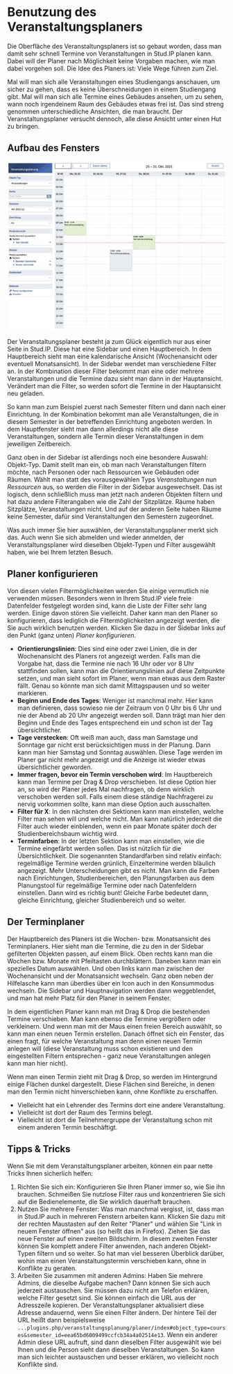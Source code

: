 # Benutzung des Veranstaltungsplaners

Die Oberfläche des Veranstaltungsplaners ist so gebaut worden, dass man damit sehr schnell Termine von Veranstaltungen in Stud.IP planen kann. Dabei will der Planer nach Möglichkeit keine Vorgaben machen, wie man dabei vorgehen soll. Die Idee des Planers ist: Viele Wege führen zum Ziel.

Mal will man sich alle Veranstaltungen eines Studiengangs anschauen, um sicher zu gehen, dass es keine Überschneidungen in einem Studiengang gibt. Mal will man sich alle Termine eines Gebäudes ansehen, um zu sehen, wann noch irgendeinem Raum des Gebäudes etwas frei ist. Das sind streng genommen unterschiedliche Ansichten, die man braucht. Der Veranstaltungsplaner versucht dennoch, alle diese Ansicht unter einen Hut zu bringen.

## Aufbau des Fensters

![Übersicht des Planers](https://raw.githubusercontent.com/Krassmus/Veranstaltungsplanung/master/assets/images/screenshot_overview.png)

Der Veranstaltungsplaner besteht ja zum Glück eigentlich nur aus einer Seite in Stud.IP. Diese hat eine Sidebar und einen Hauptbereich. In dem Hauptbereich sieht man eine kalendarische Ansicht (Wochenansicht oder eventuell Monatsansicht). In der Sidebar wendet man verschiedene Filter an. In der Kombination dieser Filter bekommt man eine oder mehrere Veranstaltungen und die Termine dazu sieht man dann in der Hauptansicht. Verändert man die Filter, so werden sofort die Termine in der Hauptansicht neu geladen.

So kann man zum Beispiel zuerst nach Semester filtern und dann nach einer Einrichtung. In der Kombination bekommt man alle Veranstaltungen, die in diesem Semester in der betreffenden Einrichtung angeboten werden. In dem Hauptfenster sieht man dann allerdings nicht alle diese Veranstaltungen, sondern alle Termin dieser Veranstaltungen in dem jeweiligen Zeitbereich.

Ganz oben in der Sidebar ist allerdings noch eine besondere Auswahl: Objekt-Typ. Damit stellt man ein, ob man nach Veranstaltungen filtern möchte, nach Personen oder nach Ressourcen wie Gebäuden oder Räumen. Wählt man statt des vorausgewählen Typs *Veranstaltungen* nun *Ressourcen* aus, so werden die Filter in der Sidebar ausgewechselt. Das ist logisch, denn schließlich muss man jetzt nach anderen Objekten filtern und hat dazu andere Filterangaben wie die Zahl der Sitzplätze. Räume haben Sitzplätze, Veranstaltungen nicht. Und auf der anderen Seite haben Räume keine Semester, dafür sind Veranstaltungen den Semestern zugeordnet.

Was auch immer Sie hier auswählen, der Veranstaltungsplaner merkt sich das. Auch wenn Sie sich abmelden und wieder anmelden, der Veranstaltungsplaner wird dieselben Objekt-Typen und Filter ausgewählt haben, wie bei Ihrem letzten Besuch.

## Planer konfigurieren

Von diesen vielen Filtermöglichkeiten werden Sie einige vermutlich nie verwenden müssen. Besonders wenn in Ihrem Stud.IP viele freie Datenfelder festgelegt worden sind, kann die Liste der Filter sehr lang werden. Einige davon stören Sie vielleicht. Daher kann man den Planer so konfigurieren, dass lediglich die Filtermöglichkeiten angezeigt werden, die Sie auch wirklich benutzen werden. Klicken Sie dazu in der Sidebar links auf den Punkt (ganz unten) *Planer konfigurieren*.

* **Orientierungslinien**: Dies sind eine oder zwei Linien, die in der Wochenansicht des Planers rot angezeigt werden. Falls man die Vorgabe hat, dass die Termine nie nach 16 Uhr oder vor 8 Uhr stattfinden sollen, kann man die Orientierungslinien auf diese Zeitpunkte setzen, und man sieht sofort im Planer, wenn man etwas aus dem Raster fällt. Genau so könnte man sich damit Mittagspausen und so weiter markieren.
* **Beginn und Ende des Tages**: Weniger ist manchmal mehr. Hier kann man definieren, dass sowieso nie der Zeitraum von 0 Uhr bis 6 Uhr und nie der Abend ab 20 Uhr angezeigt werden soll. Dann trägt man hier den Beginn und Ende des Tages entsprechend ein und schon ist der Tag übersichtlicher.
* **Tage verstecken**: Oft weiß man auch, dass man Samstage und Sonntage gar nicht erst berücksichtigen muss in der Planung. Dann kann man hier Samstag und Sonntag auswählen. Diese Tage werden im Planer gar nicht mehr angezeigt und die Anzeige ist wieder etwas übersichtlicher geworden.
* **Immer fragen, bevor ein Termin verschoben wird**: Im Hauptbereich kann man Termine per Drag & Drop verschieben. Ist diese Option hier an, so wird der Planer jedes Mal nachfragen, ob denn wirklich verschoben werden soll. Falls einem diese ständige Nachfragerei zu nervig vorkommen sollte, kann man diese Option auch ausschalten.
* **Filter für X**: In den nächsten drei Sektionen kann man einstellen, welche Filter man sehen will und welche nicht. Man kann natürlich jederzeit die Filter auch wieder einblenden, wenn ein paar Monate später doch der Studienbereichsbaum wichtig wird.
* **Terminfarben**: In der letzten Sektion kann man einstellen, wie die Termine eingefärbt werden sollen. Das ist nützlich für die Übersichtlichkeit. Die sogenannten Standardfarben sind relativ einfach: regelmäßige Termine werden grünlich, Einzeltermine werden bläulich angezeigt. Mehr Unterscheidungen gibt es nicht. Man kann die Farben nach Einrichtungen, Studienbereichen, den Planungsfarben aus dem Planungstool für regelmäßige Termine oder nach Datenfeldern einstellen. Dann wird es richtig bunt! Gleiche Farbe bedeutet dann, gleiche Einrichtung, gleicher Studienbereich und so weiter.

## Der Terminplaner

Der Hauptbereich des Planers ist die Wochen- bzw. Monatsansicht des Terminplaners. Hier sieht man die Termine, die zu den in der Sidebar gefilterten Objekten passen, auf einem Blick. Oben rechts kann man die Wochen bzw. Monate mit Pfeiltasten durchblättern. Daneben kann man ein spezielles Datum auswählen. Und oben links kann man zwischen der Wochenansicht und der Monatsansicht wechseln. Ganz oben neben der Hilfelasche kann man überdies über ein Icon auch in den Konsummodus wechseln. Die Sidebar und Hauptnavigation werden dann weggeblendet, und man hat mehr Platz für den Planer in seinem Fenster.

In dem eigentlichen Planer kann man mit Drag & Drop die bestehenden Termine verschieben. Man kann ebenso die Termine vergrößern oder verkleinern. Und wenn man mit der Maus einen freien Bereich auswählt, so kann man einen neuen Termin erstellen. Danach öffnet sich ein Fenster, das einen fragt, für welche Veranstaltung man denn einen neuen Termin anlegen will (diese Veranstaltung muss schon existieren und den eingestellten Filtern entsprechen - ganz neue Veranstaltungen anlegen kann man hier nicht).

Wenn man einen Termin zieht mit Drag & Drop, so werden im Hintergrund einige Flächen dunkel dargestellt. Diese Flächen sind Bereiche, in denen man den Termin nicht hinverschieben kann, ohne Konflikte zu erschaffen.

* Vielleicht hat ein Lehrender des Termins dort eine andere Veranstaltung.
* Vielleicht ist dort der Raum des Termins belegt.
* Vielleicht ist dort die Teilnehmergruppe der Veranstaltung schon mit einem anderen Termin beschäftigt.

## Tipps & Tricks

Wenn Sie mit dem Veranstaltungsplaner arbeiten, können ein paar nette Tricks Ihnen sicherlich helfen:

1. Richten Sie sich ein: Konfigurieren Sie Ihren Planer immer so, wie Sie ihn brauchen. Schmeißen Sie nutzlose Filter raus und konzentrieren Sie sich auf die Bedienelemente, die Sie wirklich dauerhaft brauchen.
2. Nutzen Sie mehrere Fenster: Was man manchmal vergisst, ist, dass man in Stud.IP auch in mehreren Fenstern arbeiten kann. Klicken Sie dazu mit der rechten Maustasten auf den Reiter "Planer" und wählen Sie "Link in neuem Fenster öffnen" aus (so heißt das in Firefox). Ziehen Sie das neue Fenster auf einen zweiten Bildschirm. In diesem zweiten Fenster können Sie komplett andere Filter anwenden, nach anderen Objekt-Typen filtern und so weiter. So hat man viel besseren Überblick darüber, wohin man einen Veranstaltungstermin verschieben kann, ohne in Konflikte zu geraten.
3. Arbeiten Sie zusammen mit anderen Admins: Haben Sie mehrere Admins, die dieselbe Aufgabe machen? Dann können Sie sich auch jederzeit austauschen. Sie müssen dazu nicht am Telefon erklären, welche Filter gesetzt sind. Sie können einfach die URL aus der Adresszeile kopieren. Der Veranstaltungsplaner aktualisiert diese Adresse andauernd, wenn Sie einen Filter ändern. Der hintere Teil der URL heißt dann beispielsweise `...plugins.php/veranstaltungsplanung/planer/index#object_type=courses&semester_id=eea65bd6009499ccfcb34a4a02514e13`. Wenn ein anderer Admin diese URL aufruft, sind dann dieselben Filter ausgewählt wie bei Ihnen und die Person sieht dann dieselben Veranstaltungen. So kann man sich leichter austauschen und besser erklären, wo vielleicht noch Konflikte sind.
